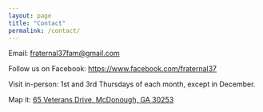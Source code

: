 ```yaml
---
layout: page
title: "Contact"
permalink: /contact/
---
```


<p>Email: <a href="mailto:fraternal37fam@gmail.com" rel="noreferrer noopener" target="_blank">fraternal37fam@gmail.com</a></p>
<p>Follow us on Facebook: <a href="https://www.facebook.com/fraternal37" rel="noreferrer noopener" target="_blank">https://www.facebook.com/fraternal37</a></p>
<p>Visit in-person: 1st and 3rd Thursdays of each month, except in December.</p>
<p>Map it: <a href="https://www.google.com/maps/place/65+Veterans+Dr,+McDonough,+GA+30253/@33.4518326,-84.1473306,17z/data=!3m1!4b1!4m5!3m4!1s0x88f45a5f345eb4d5:0xbc77c7cabc1f98bf!8m2!3d33.4518281!4d-84.1451419" rel="noreferrer noopener" target="_blank" title="https://www.google.com/maps/place/65+Veterans+Dr,+McDonough,+GA+30253/@33.4518326,-84.1473306,17z/data=!3m1!4b1!4m5!3m4!1s0x88f45a5f345eb4d5:0xbc77c7cabc1f98bf!8m2!3d33.4518281!4d-84.1451419">65 Veterans Drive, McDonough, GA 30253</a></p>